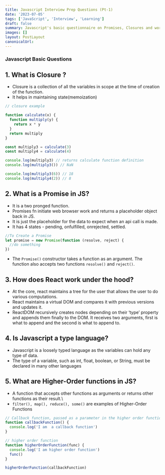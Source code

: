 ```yaml
---
title: Javascript Interview Prep Questions (Pt-1)
date: '2023-07-05'
tags: ['JavaScript', 'Interview', 'Learning']
draft: false
summary: Javascript's basic questionnaire on Promises, Closures and working under the hood.
images: []
layout: PostLayout
canonicalUrl:
---
```


### Javascript Basic Questions

## 1. What is **Closure** ?

- Closure is a collection of all the variables in scope at the time of creation of the function.
- It helps in maintaining state(memoization)

```javascript
// closure example

function calculate(x) {
  function multiply(y) {
    return x * y
  }
  return multiply
}

const multiply3 = calculate(3)
const multiply4 = calculate(4)

console.log(multiply3) // returns calculate function definition
console.log(multiply3()) // NaN

console.log(multiply3(6)) // 18
console.log(multiply4(2)) // 8
```

## 2. What is a **Promise** in JS?

- It is a two pronged function.
- Promises fn initiate web browser work and returns a placeholder object back in JS.
- It is just the placeholder for the data to expect when an api call is made.
- It has 4 states - pending, onfulfilled, onrejected, settled.

```javascript
//To Create a Promise
let promise = new Promise(function (resolve, reject) {
  //do something
})
```

- The `Promise()` constructor takes a function as an argument. The function also accepts two functions `resolve()` and `reject()`.

## 3. How does React work **under the hood**?

- At the core, react maintains a tree for the user that allows the user to do various computations.
- React maintains a virtual DOM and compares it with previous versions and updates it.
- ReactDOM recursively creates nodes depending on their ‘type’ property and appends them finally to the DOM. It receives two arguments, first is what to append and the second is what to append to.

## 4. Is Javascript a type language?

- Javascript is a loosely typed language as the variables can hold any type of data.
- The type of a variable, such as int, float, boolean, or String, must be declared in many other languages

## 5. What are **Higher-Order functions** in JS?

- A function that accepts other functions as arguments or returns other functions as their result.\
- `filter(), map(), reduce(), some()` are examples of Higher-Order Functions

```javascript
// Callback function, passed as a parameter in the higher order function
function callbackFunction() {
  console.log('I am  a callback function')
}

// higher order function
function higherOrderFunction(func) {
  console.log('I am higher order function')
  func()
}

higherOrderFunction(callbackFunction)
```
